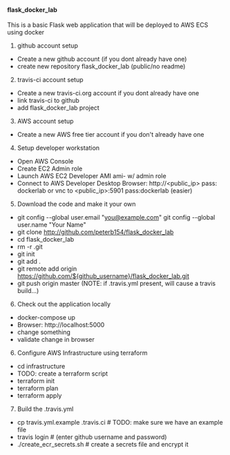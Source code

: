 #### flask_docker_lab

This is a basic Flask web application that will be deployed to AWS ECS using docker

1. github account setup
  - Create a new github account (if you dont already have one)
  - create new repository flask_docker_lab (public/no readme)
2. travis-ci account setup
  - Create a new travis-ci.org account if you dont already have one
  - link travis-ci to github
  - add flask_docker_lab project
3. AWS account setup
  - Create a new AWS free tier account if you don't already have one
4. Setup developer workstation
  - Open AWS Console
  - Create EC2 Admin role
  - Launch AWS EC2 Developer AMI ami-<TBD> w/ admin role
  - Connect to AWS Developer Desktop Browser: http://<public_ip> pass: dockerlab
    or vnc to <public_ip>:5901 pass:dockerlab (easier)
5. Download the code and make it your own
  - git config --global user.email "you@example.com"
  git config --global user.name "Your Name"
  - git clone http://github.com/peterb154/flask_docker_lab
  - cd flask_docker_lab
  - rm -r .git
  - git init
  - git add .
  - git remote add origin https://github.com/${github_username}/flask_docker_lab.git
  - git push origin master (NOTE: if .travis.yml present, will cause a travis build...)
6. Check out the application locally
  - docker-compose up
  - Browser: http://localhost:5000
  - change something
  - validate change in browser
6. Configure AWS Infrastructure using terraform
  - cd infrastructure
  - TODO: create a terraform script
  - terraform init
  - terraform plan
  - terraform apply
7. Build the .travis.yml
  - cp travis.yml.example .travis.ci # TODO: make sure we have an example file
  - travis login # (enter github username and password)
  - ./create_ecr_secrets.sh # create a secrets file and encrypt it
